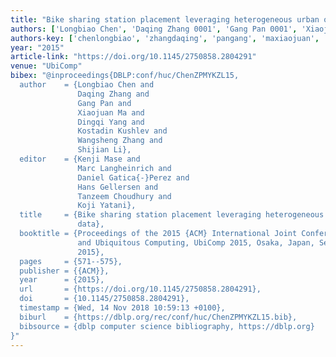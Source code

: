 ```yaml
---
title: "Bike sharing station placement leveraging heterogeneous urban open data"
authors: ['Longbiao Chen', 'Daqing Zhang 0001', 'Gang Pan 0001', 'Xiaojuan Ma', 'Dingqi Yang', 'Kostadin Kushlev', 'Wangsheng Zhang', 'Shijian Li']
authors-key: ['chenlongbiao', 'zhangdaqing', 'pangang', 'maxiaojuan', 'yangdingqi', 'kushlevkostadin', 'zhangwangsheng', 'lishijian']
year: "2015"
article-link: "https://doi.org/10.1145/2750858.2804291"
venue: "UbiComp"
bibex: "@inproceedings{DBLP:conf/huc/ChenZPMYKZL15,
  author    = {Longbiao Chen and
               Daqing Zhang and
               Gang Pan and
               Xiaojuan Ma and
               Dingqi Yang and
               Kostadin Kushlev and
               Wangsheng Zhang and
               Shijian Li},
  editor    = {Kenji Mase and
               Marc Langheinrich and
               Daniel Gatica{-}Perez and
               Hans Gellersen and
               Tanzeem Choudhury and
               Koji Yatani},
  title     = {Bike sharing station placement leveraging heterogeneous urban open
               data},
  booktitle = {Proceedings of the 2015 {ACM} International Joint Conference on Pervasive
               and Ubiquitous Computing, UbiComp 2015, Osaka, Japan, September 7-11,
               2015},
  pages     = {571--575},
  publisher = {{ACM}},
  year      = {2015},
  url       = {https://doi.org/10.1145/2750858.2804291},
  doi       = {10.1145/2750858.2804291},
  timestamp = {Wed, 14 Nov 2018 10:59:13 +0100},
  biburl    = {https://dblp.org/rec/conf/huc/ChenZPMYKZL15.bib},
  bibsource = {dblp computer science bibliography, https://dblp.org}
}"
---
```

